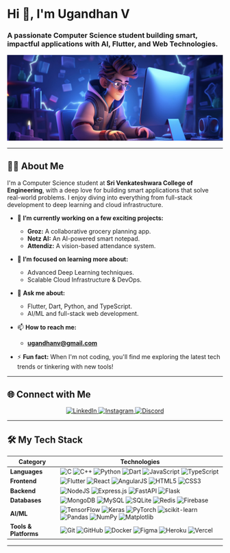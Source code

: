 # Hi 👋, I'm Ugandhan V
### A passionate Computer Science student building smart, impactful applications with AI, Flutter, and Web Technologies.

<p align="center">
  <a href="https://visitcount.itsvg.in">
    <img src="display picture.jpg" alt="Dev Pic"/>
  </a>
</p>

---

## 👨‍💻 About Me

I'm a Computer Science student at **Sri Venkateshwara College of Engineering**, with a deep love for building smart applications that solve real-world problems. I enjoy diving into everything from full-stack development to deep learning and cloud infrastructure.

- 🔭 **I’m currently working on a few exciting projects:**
  - **Groz:** A collaborative grocery planning app.
  - **Notz AI:** An AI-powered smart notepad.
  - **Attendiz:** A vision-based attendance system.

- 🌱 **I’m focused on learning more about:**
  - Advanced Deep Learning techniques.
  - Scalable Cloud Infrastructure & DevOps.

- 💬 **Ask me about:**
  - Flutter, Dart, Python, and TypeScript.
  - AI/ML and full-stack web development.

- 📫 **How to reach me:**
  - **<a href="mailto:ugandhanv@gmail.com">ugandhanv@gmail.com</a>**

- ⚡ **Fun fact:** When I'm not coding, you'll find me exploring the latest tech trends or tinkering with new tools!

---

## 🌐 Connect with Me

<p align="center">
  <a href="https://linkedin.com/in/ugandhan-v" target="_blank">
    <img src="https://img.shields.io/badge/LinkedIn-%23FFFFFF.svg?style=for-the-badge&logo=linkedin&logoColor=%23000000&color=%23282828" alt="LinkedIn"/>
  </a>
  <a href="https://instagram.com/uganthan_1909_" target="_blank">
    <img src="https://img.shields.io/badge/Instagram-%23FFFFFF.svg?style=for-the-badge&logo=Instagram&logoColor=%23000000&color=%23282828" alt="Instagram"/>
  </a>
  <a href="https://discord.gg/ugandhan_v" target="_blank">
    <img src="https://img.shields.io/badge/Discord-%23FFFFFF.svg?style=for-the-badge&logo=discord&logoColor=%23000000&color=%23282828" alt="Discord"/>
  </a>
</p>

---

## 🛠️ My Tech Stack

| Category            | Technologies                                                                 |
|---------------------|------------------------------------------------------------------------------|
| **Languages**       | ![C](https://img.shields.io/badge/c-%23FFFFFF.svg?style=for-the-badge&logo=c&logoColor=%23000000&color=%23282828) ![C++](https://img.shields.io/badge/c++-%23FFFFFF.svg?style=for-the-badge&logo=c%2B%2B&logoColor=%23000000&color=%23282828) ![Python](https://img.shields.io/badge/python-%23FFFFFF.svg?style=for-the-badge&logo=python&logoColor=%23000000&color=%23282828) ![Dart](https://img.shields.io/badge/dart-%23FFFFFF.svg?style=for-the-badge&logo=dart&logoColor=%23000000&color=%23282828) ![JavaScript](https://img.shields.io/badge/javascript-%23FFFFFF.svg?style=for-the-badge&logo=javascript&logoColor=%23000000&color=%23282828) ![TypeScript](https://img.shields.io/badge/typescript-%23FFFFFF.svg?style=for-the-badge&logo=typescript&logoColor=%23000000&color=%23282828) |
| **Frontend**        | ![Flutter](https://img.shields.io/badge/Flutter-%23FFFFFF.svg?style=for-the-badge&logo=Flutter&logoColor=%23000000&color=%23282828) ![React](https://img.shields.io/badge/react-%23FFFFFF.svg?style=for-the-badge&logo=react&logoColor=%23000000&color=%23282828) ![AngularJS](https://img.shields.io/badge/angular.js-%23FFFFFF.svg?style=for-the-badge&logo=angularjs&logoColor=%23000000&color=%23282828) ![HTML5](https://img.shields.io/badge/html5-%23FFFFFF.svg?style=for-the-badge&logo=html5&logoColor=%23000000&color=%23282828) ![CSS3](https://img.shields.io/badge/css3-%23FFFFFF.svg?style=for-the-badge&logo=css3&logoColor=%23000000&color=%23282828) |
| **Backend**         | ![NodeJS](https://img.shields.io/badge/node.js-%23FFFFFF.svg?style=for-the-badge&logo=node.js&logoColor=%23000000&color=%23282828) ![Express.js](https://img.shields.io/badge/express.js-%23FFFFFF.svg?style=for-the-badge&logo=express&logoColor=%23000000&color=%23282828) ![FastAPI](https://img.shields.io/badge/FastAPI-%23FFFFFF.svg?style=for-the-badge&logo=fastapi&logoColor=%23000000&color=%23282828) ![Flask](https://img.shields.io/badge/flask-%23FFFFFF.svg?style=for-the-badge&logo=flask&logoColor=%23000000&color=%23282828) |
| **Databases**       | ![MongoDB](https://img.shields.io/badge/MongoDB-%23FFFFFF.svg?style=for-the-badge&logo=mongodb&logoColor=%23000000&color=%23282828) ![MySQL](https://img.shields.io/badge/mysql-%23FFFFFF.svg?style=for-the-badge&logo=mysql&logoColor=%23000000&color=%23282828) ![SQLite](https://img.shields.io/badge/sqlite-%23FFFFFF.svg?style=for-the-badge&logo=sqlite&logoColor=%23000000&color=%23282828) ![Redis](https://img.shields.io/badge/redis-%23FFFFFF.svg?style=for-the-badge&logo=redis&logoColor=%23000000&color=%23282828) ![Firebase](https://img.shields.io/badge/firebase-%23FFFFFF.svg?style=for-the-badge&logo=firebase&logoColor=%23000000&color=%23282828) |
| **AI/ML**           | ![TensorFlow](https://img.shields.io/badge/TensorFlow-%23FFFFFF.svg?style=for-the-badge&logo=TensorFlow&logoColor=%23000000&color=%23282828) ![Keras](https://img.shields.io/badge/Keras-%23FFFFFF.svg?style=for-the-badge&logo=Keras&logoColor=%23000000&color=%23282828) ![PyTorch](https://img.shields.io/badge/PyTorch-%23FFFFFF.svg?style=for-the-badge&logo=PyTorch&logoColor=%23000000&color=%23282828) ![scikit-learn](https://img.shields.io/badge/scikit--learn-%23FFFFFF.svg?style=for-the-badge&logo=scikit-learn&logoColor=%23000000&color=%23282828) ![Pandas](https://img.shields.io/badge/pandas-%23FFFFFF.svg?style=for-the-badge&logo=pandas&logoColor=%23000000&color=%23282828) ![NumPy](https://img.shields.io/badge/numpy-%23FFFFFF.svg?style=for-the-badge&logo=numpy&logoColor=%23000000&color=%23282828) ![Matplotlib](https://img.shields.io/badge/Matplotlib-%23FFFFFF.svg?style=for-the-badge&logo=Matplotlib&logoColor=%23000000&color=%23282828) |
| **Tools & Platforms** | ![Git](https://img.shields.io/badge/git-%23FFFFFF.svg?style=for-the-badge&logo=git&logoColor=%23000000&color=%23282828) ![GitHub](https://img.shields.io/badge/github-%23FFFFFF.svg?style=for-the-badge&logo=github&logoColor=%23000000&color=%23282828) ![Docker](https://img.shields.io/badge/docker-%23FFFFFF.svg?style=for-the-badge&logo=docker&logoColor=%23000000&color=%23282828) ![Figma](https://img.shields.io/badge/figma-%23FFFFFF.svg?style=for-the-badge&logo=figma&logoColor=%23000000&color=%23282828) ![Heroku](https://img.shields.io/badge/heroku-%23FFFFFF.svg?style=for-the-badge&logo=heroku&logoColor=%23000000&color=%23282828) ![Vercel](https://img.shields.io/badge/vercel-%23FFFFFF.svg?style=for-the-badge&logo=vercel&logoColor=%23000000&color=%23282828) |

---

<!-- Proudly created with GPRM ( https://gprm.itsvg.in ) -->
